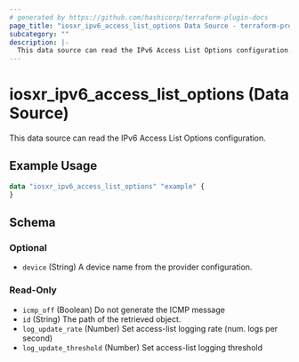 ```yaml
---
# generated by https://github.com/hashicorp/terraform-plugin-docs
page_title: "iosxr_ipv6_access_list_options Data Source - terraform-provider-iosxr"
subcategory: ""
description: |-
  This data source can read the IPv6 Access List Options configuration.
---
```


# iosxr_ipv6_access_list_options (Data Source)

This data source can read the IPv6 Access List Options configuration.

## Example Usage

```terraform
data "iosxr_ipv6_access_list_options" "example" {
}
```

<!-- schema generated by tfplugindocs -->
## Schema

### Optional

- `device` (String) A device name from the provider configuration.

### Read-Only

- `icmp_off` (Boolean) Do not generate the ICMP message
- `id` (String) The path of the retrieved object.
- `log_update_rate` (Number) Set access-list logging rate (num. logs per second)
- `log_update_threshold` (Number) Set access-list logging threshold
